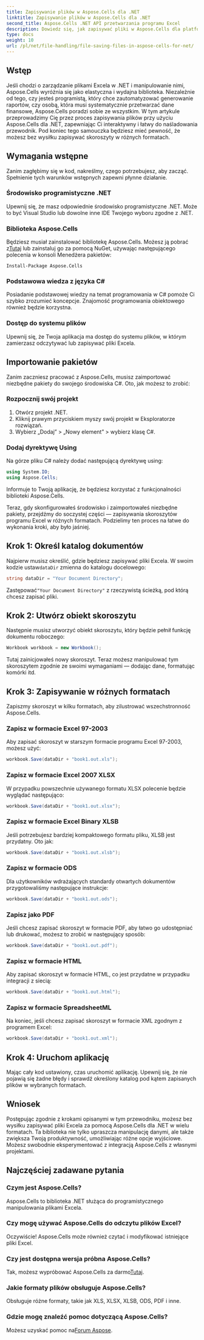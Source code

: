 ```yaml
---
title: Zapisywanie plików w Aspose.Cells dla .NET
linktitle: Zapisywanie plików w Aspose.Cells dla .NET
second_title: Aspose.Cells .NET API przetwarzania programu Excel
description: Dowiedz się, jak zapisywać pliki w Aspose.Cells dla platformy .NET, korzystając z tego przewodnika krok po kroku obejmującego różne formaty plików.
type: docs
weight: 10
url: /pl/net/file-handling/file-saving-files-in-aspose-cells-for-net/
---
```

## Wstęp
Jeśli chodzi o zarządzanie plikami Excela w .NET i manipulowanie nimi, Aspose.Cells wyróżnia się jako elastyczna i wydajna biblioteka. Niezależnie od tego, czy jesteś programistą, który chce zautomatyzować generowanie raportów, czy osobą, która musi systematycznie przetwarzać dane finansowe, Aspose.Cells poradzi sobie ze wszystkim. W tym artykule przeprowadzimy Cię przez proces zapisywania plików przy użyciu Aspose.Cells dla .NET, zapewniając Ci interaktywny i łatwy do naśladowania przewodnik. Pod koniec tego samouczka będziesz mieć pewność, że możesz bez wysiłku zapisywać skoroszyty w różnych formatach.

## Wymagania wstępne

Zanim zagłębimy się w kod, nakreślmy, czego potrzebujesz, aby zacząć. Spełnienie tych warunków wstępnych zapewni płynne działanie.

### Środowisko programistyczne .NET
Upewnij się, że masz odpowiednie środowisko programistyczne .NET. Może to być Visual Studio lub dowolne inne IDE Twojego wyboru zgodne z .NET.

### Biblioteka Aspose.Cells
 Będziesz musiał zainstalować bibliotekę Aspose.Cells. Możesz ją pobrać z[Tutaj](https://releases.aspose.com/cells/net/) lub zainstaluj go za pomocą NuGet, używając następującego polecenia w konsoli Menedżera pakietów:
```
Install-Package Aspose.Cells
```

### Podstawowa wiedza z języka C#
Posiadanie podstawowej wiedzy na temat programowania w C# pomoże Ci szybko zrozumieć koncepcje. Znajomość programowania obiektowego również będzie korzystna.

### Dostęp do systemu plików
Upewnij się, że Twoja aplikacja ma dostęp do systemu plików, w którym zamierzasz odczytywać lub zapisywać pliki Excela. 

## Importowanie pakietów

Zanim zaczniesz pracować z Aspose.Cells, musisz zaimportować niezbędne pakiety do swojego środowiska C#. Oto, jak możesz to zrobić:

### Rozpocznij swój projekt
1. Otwórz projekt .NET.
2. Kliknij prawym przyciskiem myszy swój projekt w Eksploratorze rozwiązań.
3. Wybierz „Dodaj” > „Nowy element” > wybierz klasę C#.

### Dodaj dyrektywę Using
Na górze pliku C# należy dodać następującą dyrektywę using:
```csharp
using System.IO;
using Aspose.Cells;
```
Informuje to Twoją aplikację, że będziesz korzystać z funkcjonalności biblioteki Aspose.Cells.

Teraz, gdy skonfigurowałeś środowisko i zaimportowałeś niezbędne pakiety, przejdźmy do soczystej części — zapisywania skoroszytów programu Excel w różnych formatach. Podzielimy ten proces na łatwe do wykonania kroki, aby było jaśniej.

## Krok 1: Określ katalog dokumentów

 Najpierw musisz określić, gdzie będziesz zapisywać pliki Excela. W swoim kodzie ustaw`dataDir` zmienna do katalogu docelowego:

```csharp
string dataDir = "Your Document Directory"; 
```
 Zastępować`"Your Document Directory"` z rzeczywistą ścieżką, pod którą chcesz zapisać pliki.

## Krok 2: Utwórz obiekt skoroszytu

Następnie musisz utworzyć obiekt skoroszytu, który będzie pełnił funkcję dokumentu roboczego:
```csharp
Workbook workbook = new Workbook(); 
```
Tutaj zainicjowałeś nowy skoroszyt. Teraz możesz manipulować tym skoroszytem zgodnie ze swoimi wymaganiami — dodając dane, formatując komórki itd.

## Krok 3: Zapisywanie w różnych formatach

Zapiszmy skoroszyt w kilku formatach, aby zilustrować wszechstronność Aspose.Cells.

### Zapisz w formacie Excel 97-2003

Aby zapisać skoroszyt w starszym formacie programu Excel 97-2003, możesz użyć:
```csharp
workbook.Save(dataDir + "book1.out.xls"); 
```

### Zapisz w formacie Excel 2007 XLSX
W przypadku powszechnie używanego formatu XLSX polecenie będzie wyglądać następująco:
```csharp
workbook.Save(dataDir + "book1.out.xlsx"); 
```

### Zapisz w formacie Excel Binary XLSB
Jeśli potrzebujesz bardziej kompaktowego formatu pliku, XLSB jest przydatny. Oto jak:
```csharp
workbook.Save(dataDir + "book1.out.xlsb"); 
```

### Zapisz w formacie ODS
Dla użytkowników wdrażających standardy otwartych dokumentów przygotowaliśmy następujące instrukcje:
```csharp
workbook.Save(dataDir + "book1.out.ods"); 
```

### Zapisz jako PDF
Jeśli chcesz zapisać skoroszyt w formacie PDF, aby łatwo go udostępniać lub drukować, możesz to zrobić w następujący sposób:
```csharp
workbook.Save(dataDir + "book1.out.pdf"); 
```

### Zapisz w formacie HTML
Aby zapisać skoroszyt w formacie HTML, co jest przydatne w przypadku integracji z siecią:
```csharp
workbook.Save(dataDir + "book1.out.html"); 
```

### Zapisz w formacie SpreadsheetML
Na koniec, jeśli chcesz zapisać skoroszyt w formacie XML zgodnym z programem Excel:
```csharp
workbook.Save(dataDir + "book1.out.xml"); 
```

## Krok 4: Uruchom aplikację 

Mając cały kod ustawiony, czas uruchomić aplikację. Upewnij się, że nie pojawią się żadne błędy i sprawdź określony katalog pod kątem zapisanych plików w wybranych formatach. 

## Wniosek

Postępując zgodnie z krokami opisanymi w tym przewodniku, możesz bez wysiłku zapisywać pliki Excela za pomocą Aspose.Cells dla .NET w wielu formatach. Ta biblioteka nie tylko upraszcza manipulację danymi, ale także zwiększa Twoją produktywność, umożliwiając różne opcje wyjściowe. Możesz swobodnie eksperymentować z integracją Aspose.Cells z własnymi projektami.

## Najczęściej zadawane pytania

### Czym jest Aspose.Cells?  
Aspose.Cells to biblioteka .NET służąca do programistycznego manipulowania plikami Excela.

### Czy mogę używać Aspose.Cells do odczytu plików Excel?  
Oczywiście! Aspose.Cells może również czytać i modyfikować istniejące pliki Excel.

### Czy jest dostępna wersja próbna Aspose.Cells?  
 Tak, możesz wypróbować Aspose.Cells za darmo[Tutaj](https://releases.aspose.com/).

### Jakie formaty plików obsługuje Aspose.Cells?  
Obsługuje różne formaty, takie jak XLS, XLSX, XLSB, ODS, PDF i inne.

### Gdzie mogę znaleźć pomoc dotyczącą Aspose.Cells?  
 Możesz uzyskać pomoc na[Forum Aspose](https://forum.aspose.com/c/cells/9).